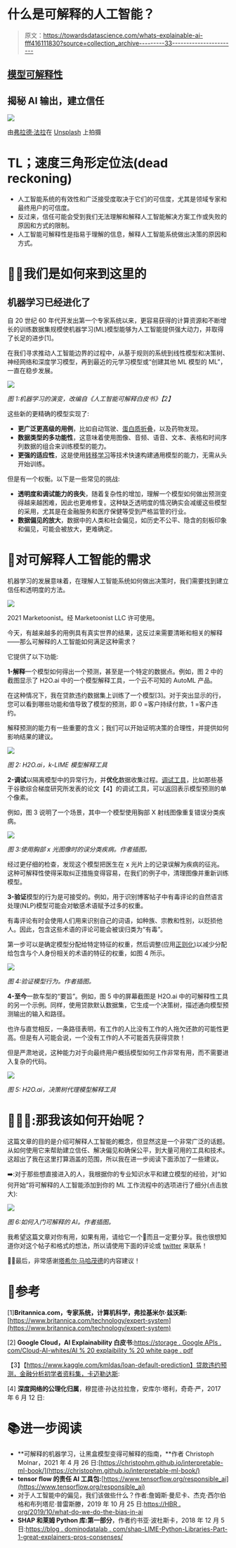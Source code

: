 # 什么是可解释的人工智能？

> 原文：<https://towardsdatascience.com/whats-explainable-ai-fff416111830?source=collection_archive---------33----------------------->

## [模型可解释性](https://towardsdatascience.com/tagged/model-interpretability)

## 揭秘 AI 输出，建立信任

![](img/794aa88506200d0f8cd2ad9f87229c18.png)

由[弗拉德·法拉](https://unsplash.com/@vldfr?utm_source=unsplash&utm_medium=referral&utm_content=creditCopyText)在 [Unsplash](https://unsplash.com/s/photos/fog-clearing?utm_source=unsplash&utm_medium=referral&utm_content=creditCopyText) 上拍摄

# TL；速度三角形定位法(dead reckoning)

*   人工智能系统的有效性和广泛接受度取决于它们的可信度，尤其是领域专家和最终用户的可信度。
*   反过来，信任可能会受到我们无法理解和解释人工智能解决方案工作或失败的原因和方式的限制。
*   人工智能可解释性是指易于理解的信息，解释人工智能系统做出决策的原因和方式。

# 🚣🏼我们是如何来到这里的

## 机器学习已经进化了

自 20 世纪 60 年代开发出第一个专家系统以来，更容易获得的计算资源和不断增长的训练数据集规模使机器学习(ML)模型能够为人工智能提供强大动力，并取得了长足的进步[1]。

在我们寻求推动人工智能边界的过程中，从基于规则的系统到线性模型和决策树、神经网络和深度学习模型，再到最近的元学习模型或“创建其他 ML 模型的 ML”，一直在稳步发展。

![](img/43645a40c26bd97995bf542f4da36ed0.png)

*图 1:机器学习的演变，改编自《人工智能可解释白皮书》【2】*

这些新的更精确的模型实现了:

*   **更广泛更高级的用例**，比如自动驾驶、[蛋白质折叠](https://deepmind.com/blog/article/alphafold-a-solution-to-a-50-year-old-grand-challenge-in-biology)，以及药物发现。
*   **数据类型的多功能性**，这意味着使用图像、音频、语音、文本、表格和时间序列数据的组合来训练模型的能力。
*   **更强的适应性**，这是使用[转移学习](https://en.wikipedia.org/wiki/Transfer_learning)等技术快速构建通用模型的能力，无需从头开始训练。

但是有一个权衡。以下是一些常见的挑战:

*   **透明度和调试能力的丧失**，随着复杂性的增加，理解一个模型如何做出预测变得越来越困难，因此也更难修复。这种缺乏透明度的情况确实会减缓这些模型的采用，尤其是在金融服务和医疗保健等受到严格监管的行业。
*   **数据偏见的放大**，数据中的人类和社会偏见，如历史不公平、隐含的刻板印象和偏见，可能会被放大，更难确定。

# 🤯对可解释人工智能的需求

机器学习的发展意味着，在理解人工智能系统如何做出决策时，我们需要找到建立信任和透明度的方法。

![](img/3f4f7fa1d3fbdb7afa8db1abe802b2b9.png)

2021 Marketoonist。经 Marketoonist LLC 许可使用。

今天，有越来越多的用例具有真实世界的结果，这反过来需要清晰和相关的解释——那么可解释的人工智能如何满足这种需求？

它提供了以下功能:

**1-解释**一个模型如何得出一个预测，甚至是一个特定的数据点。例如，图 2 中的截图显示了 H2O.ai 中的一个模型解释工具，一个云不可知的 AutoML 产品。

在这种情况下，我在贷款违约数据集上训练了一个模型[3]。对于突出显示的行，您可以看到哪些功能和值导致了模型的预测，即 0 =客户持续付款，1 =客户违约。

解释预测的能力有一些重要的含义；我们可以开始证明决策的合理性，并提供如何影响结果的建议。

![](img/153d1a24489f10940be9b22bafe36685.png)

*图 2: H2O.ai，k-LIME 模型解释工具*

**2-调试**以隔离模型中的异常行为，并**优化**数据收集过程。[调试工具](https://cloud.google.com/blog/products/ai-machine-learning/explaining-model-predictions-on-image-data)，比如那些基于谷歌综合梯度研究所发表的论文【4】的调试工具，可以返回表示模型预测的单个像素。

例如，图 3 说明了一个场景，其中一个模型使用胸部 X 射线图像重复错误分类疾病。

![](img/27bf068db87e4305611d6e49b6a99894.png)

*图 3:使用胸部 x 光图像时的误分类疾病。作者插图。*

经过更仔细的检查，发现这个模型把医生在 x 光片上的记录误解为疾病的征兆。这种可解释性使得采取纠正措施变得容易，在我们的例子中，清理图像并重新训练模型。

**3-验证**模型的行为是可接受的。例如，用于识别博客帖子中有毒评论的自然语言处理(NLP)模型可能会对敏感术语赋予过多的权重。

有毒评论有时会使用人们用来识别自己的词语，如种族、宗教和性别，以贬损他人。因此，包含这些术语的评论可能会被误归类为“有毒”。

第一步可以是确定模型分配给特定特征的权重，然后调整(应用[正则化](https://machinelearningmastery.com/weight-regularization-to-reduce-overfitting-of-deep-learning-models/))以减少分配给包含与个人身份相关的术语的特征的权重，如图 4 所示。

![](img/7428e4ae11782dad61f9f33dec3247c7.png)

*图 4:验证模型行为。作者插图。*

**4-至今**一款车型的“要旨”。例如，图 5 中的屏幕截图是 H2O.ai 中的可解释性工具的另一个示例。同样，使用贷款默认数据集，它生成一个决策树，描述通向模型预测输出的输入和路径。

也许与直觉相反，一条路径表明，有工作的人比没有工作的人拖欠还款的可能性更高。但是有人可能会说，一个没有工作的人不可能首先获得贷款！

但是严肃地说，这种能力对于向最终用户概括模型如何工作非常有用，而不需要进入复杂的代码。

![](img/f5b7c6755460df93c0f25481f332837d.png)

*图 5: H2O.ai，决策树代理模型解释工具*

# 👷🏾‍♀️:那我该如何开始呢？

这篇文章的目的是介绍可解释人工智能的概念，但显然这是一个非常广泛的话题。从如何使用它来帮助建立信任、解决偏见和确保公平，到大量可用的工具和技术。这超出了我在这里打算涵盖的范围，所以我在进一步阅读下面添加了一些建议。

➡️:对于那些想直接进入的人，我根据你的专业知识水平和建立模型的经验，对“如何开始”将可解释的人工智能添加到你的 ML 工作流程中的选项进行了细分(点击放大):

![](img/fadcc051d3949b4e60d74f3ad5af648e.png)

*图 6:如何入门可解释的 AI。作者插图。*

我希望这篇文章对你有用，如果有用，请给它一个👏而且一定要分享。我也很想知道你对这个帖子和格式的想法，所以请使用下面的评论或 [twitter](https://twitter.com/theomermahmood) 来联系！

🙏🏼最后，非常感谢[塔希尔·马哈茂德](https://www.linkedin.com/in/tahir-m-cfa/)的内容建议！

# 📇参考

[1]**Britannica.com，专家系统，计算机科学，弗拉基米尔·兹沃斯:**[https://www.britannica.com/technology/expert-system](https://www.britannica.com/technology/expert-system)

[2] **Google Cloud，AI Explainability 白皮书:**[https://storage . Google APIs . com/Cloud-AI-whites/AI % 20 explaibility % 20 white page . pdf](https://storage.googleapis.com/cloud-ai-whitepapers/AI%20Explainability%20Whitepaper.pdf)

【3】【https://www.kaggle.com/kmldas/loan-default-prediction】贷款违约预测，金融分析初学者资料集，卡迈勒达斯:

[4] **深度网络的公理化归属**，穆昆德·孙达拉拉詹，安库尔·塔利，奇奇·严，2017 年 6 月 12 日:

# 📚进一步阅读

*   **可解释的机器学习，让黑盒模型变得可解释的指南，**作者 Christoph Molnar，2021 年 4 月 26 日:[https://christophm.github.io/interpretable-ml-book/](https://christophm.github.io/interpretable-ml-book/)
*   **tensor flow 的责任 AI 工具包:**[https://www.tensorflow.org/responsible_ai](https://www.tensorflow.org/responsible_ai)
*   对于人工智能中的偏见，我们该做些什么？作者:詹姆斯·曼尼卡、杰克·西尔伯格和布列塔尼·普雷斯滕，2019 年 10 月 25 日:[https://HBR . org/2019/10/what-do-we-do-the-bias-in-ai](https://hbr.org/2019/10/what-do-we-do-about-the-biases-in-ai)
*   **SHAP 和莱姆 Python 库:第一部分**，作者约书亚·波杜斯卡，2018 年 12 月 5 日:[https://blog . dominodatalab . com/shap-LIME-Python-Libraries-Part-1-great-explainers-pros-consenses/](https://blog.dominodatalab.com/shap-lime-python-libraries-part-1-great-explainers-pros-cons/)